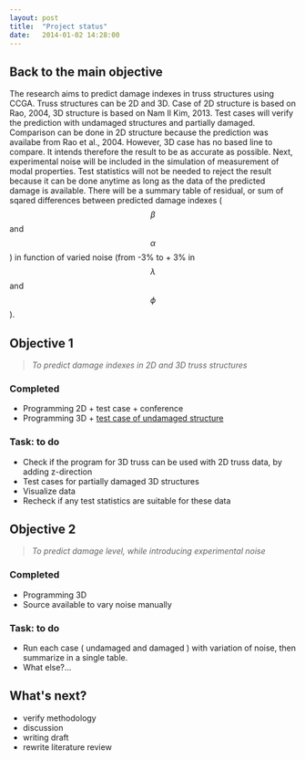 ```yaml
---
layout: post
title:  "Project status"
date:   2014-01-02 14:28:00
---
```


## Back to the main objective

The research aims to predict damage indexes in truss structures using CCGA. Truss structures can be 2D and 3D. Case of 2D structure is based on Rao, 2004, 3D structure is based on Nam Il Kim, 2013. Test cases will verify the prediction with undamaged structures and partially damaged. Comparison can be done in 2D structure because the prediction was availabe from Rao et al., 2004. However, 3D case has no based line to compare. It intends therefore the result to be as accurate as possible. Next, experimental noise will be included in the simulation of measurement of modal properties. Test statistics will not be needed to reject the result because it can be done anytime as long as the data of the predicted damage is available. There will be a summary table of residual, or sum of sqared differences between predicted damage indexes ($$ \beta $$ and $$ \alpha $$ ) in function of varied noise (from -3% to + 3% in $$ \lambda $$ and $$ \phi $$ ).

## Objective 1

> *To predict damage indexes in 2D and 3D truss structures*

### Completed
* Programming 2D + test case + conference
* Programming 3D + [test case of undamaged structure](http://vireax.github.io/vibration/truss36bars/)

### Task: to do
* Check if the program for 3D truss can be used with 2D truss data, by adding z-direction
* Test cases for partially damaged 3D structures
* Visualize data
* Recheck if any test statistics are suitable for these data

## Objective 2

> *To predict damage level, while introducing experimental noise*

### Completed
* Programming 3D
* Source available to vary noise manually

### Task: to do
* Run each case ( undamaged and damaged ) with variation of noise, then summarize in a single table.
* What else?...

## What's next?
* verify methodology
* discussion
* writing draft
* rewrite literature review
